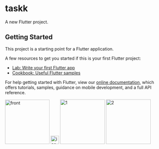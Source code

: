# taskk

A new Flutter project.

## Getting Started

This project is a starting point for a Flutter application.

A few resources to get you started if this is your first Flutter project:

- [Lab: Write your first Flutter app](https://flutter.dev/docs/get-started/codelab)
- [Cookbook: Useful Flutter samples](https://flutter.dev/docs/cookbook)

For help getting started with Flutter, view our
[online documentation](https://flutter.dev/docs), which offers tutorials,
samples, guidance on mobile development, and a full API reference.

<img width="146" alt="front" src="https://user-images.githubusercontent.com/90200664/136651969-12448f85-eab7-4eb8-a6a5-5764d4c2bf6b.PNG">
<img width="27" alt="icon" src="https://user-images.githubusercontent.com/90200664/136651971-f8ba9947-a00e-4876-95f6-6856d3aa0d04.PNG">
<img width="147" alt="1" src="https://user-images.githubusercontent.com/90200664/136651966-3c429741-d2eb-465b-8395-398731641375.PNG">
<img width="147" alt="2" src="https://user-images.githubusercontent.com/90200664/136651967-665353b3-ae97-478b-bd43-600b53481585.PNG">


